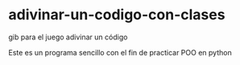 # adivinar-un-codigo-con-clases
gib para el juego adivinar un código

Este es un programa sencillo con el fin de practicar POO en python
